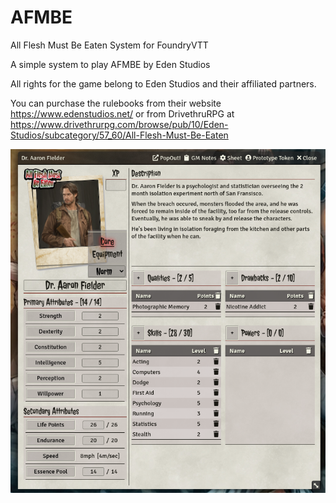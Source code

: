 # AFMBE

All Flesh Must Be Eaten System for FoundryVTT

A simple system to play AFMBE by Eden Studios

All rights for the game belong to Eden Studios and their affiliated partners. 

You can purchase the rulebooks from their website https://www.edenstudios.net/ or from DrivethruRPG at https://www.drivethrurpg.com/browse/pub/10/Eden-Studios/subcategory/57_60/All-Flesh-Must-Be-Eaten

<img src="images/charSheet1.png">
